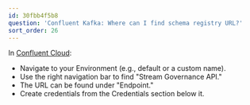 ```yaml
---
id: 30fbb4f5b8
question: 'Confluent Kafka: Where can I find schema registry URL?'
sort_order: 26
---
```


In [Confluent Cloud](https://confluent.cloud/):

- Navigate to your Environment (e.g., default or a custom name).
- Use the right navigation bar to find "Stream Governance API."
- The URL can be found under "Endpoint."
- Create credentials from the Credentials section below it.